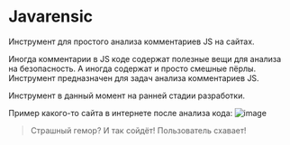 # Javarensic
Инструмент для простого анализа комментариев JS на сайтах.

Иногда комментарии в JS коде содержат полезные вещи для анализа на безопасность. А иногда содержат и просто смешные пёрлы. Инструмент предназначен для задач анализа комментариев JS.

Инструмент в данный момент на ранней стадии разработки.

Пример какого-то сайта в интернете после анализа кода:
![image](https://github.com/BCanary/Javarensic/assets/59798021/64b8c9be-ab07-4080-9fa7-555a56ec1aeb)
> Страшный гемор? И так сойдёт! Пользователь схавает! 

